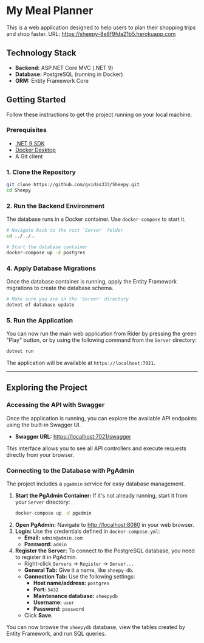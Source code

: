 # My Meal Planner

This is a web application designed to help users to plan their shopping trips and shop faster. 
URL: https://sheepy-8e8f9fda21b5.herokuapp.com

## Technology Stack

* **Backend:** ASP.NET Core MVC (.NET 9)
* **Database:** PostgreSQL (running in Docker)
* **ORM:** Entity Framework Core

## Getting Started

Follow these instructions to get the project running on your local machine.

### Prerequisites

* [.NET 9 SDK](https://dotnet.microsoft.com/en-us/download/dotnet/9.0)
* [Docker Desktop](https://www.docker.com/products/docker-desktop/)
* A Git client

### 1. Clone the Repository

```bash
git clone https://github.com/gvidas333/Sheepy.git
cd Sheepy
```

### 2. Run the Backend Environment

The database runs in a Docker container. Use `docker-compose` to start it.

```bash
# Navigate back to the root 'Server' folder
cd ../../.. 

# Start the database container
docker-compose up -d postgres
```

### 4. Apply Database Migrations

Once the database container is running, apply the Entity Framework migrations to create the database schema.

```bash
# Make sure you are in the 'Server' directory
dotnet ef database update
```

### 5. Run the Application

You can now run the main web application from Rider by pressing the green "Play" button, or by using the following command from the `Server` directory:

```bash
dotnet run
```
The application will be available at `https://localhost:7021`.

---

## Exploring the Project

### Accessing the API with Swagger

Once the application is running, you can explore the available API endpoints using the built-in Swagger UI.

* **Swagger URL:** [https://localhost:7021/swagger](https://localhost:7021/swagger)

This interface allows you to see all API controllers and execute requests directly from your browser.

### Connecting to the Database with PgAdmin

The project includes a `pgadmin` service for easy database management.

1.  **Start the PgAdmin Container:** If it's not already running, start it from your `Server` directory:
    ```bash
    docker-compose up -d pgadmin
    ```
2.  **Open PgAdmin:** Navigate to [http://localhost:8080](http://localhost:8080) in your web browser.
3.  **Login:** Use the credentials defined in `docker-compose.yml`:
    * **Email:** `admin@admin.com`
    * **Password:** `admin`
4.  **Register the Server:** To connect to the PostgreSQL database, you need to register it in PgAdmin.
    * Right-click `Servers` -> `Register` -> `Server...`
    * **General Tab:** Give it a name, like `sheepy-db`.
    * **Connection Tab:** Use the following settings:
        * **Host name/address:** `postgres`
        * **Port:** `5432`
        * **Maintenance database:** `sheepydb`
        * **Username:** `user`
        * **Password:** `password`
    * Click **Save**.

You can now browse the `sheepydb` database, view the tables created by Entity Framework, and run SQL queries.
